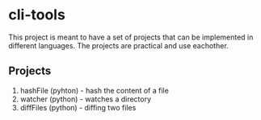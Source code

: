 # cli-tools

This project is meant to have a set of projects that can be implemented in different languages. The projects are practical and use eachother.

## Projects

1. hashFile (pyhton) - hash the content of a file
2. watcher (python) - watches a directory
3. diffFiles (python) - diffing two files